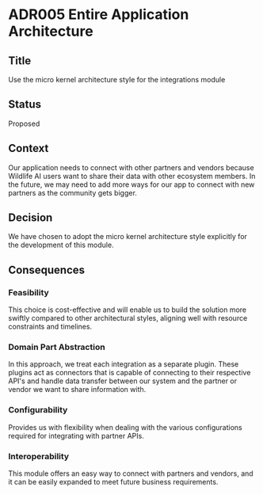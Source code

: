 # ADR005 Entire Application Architecture

## Title
Use the micro kernel architecture style for the integrations module

## Status
Proposed

## Context
Our application needs to connect with other partners and vendors because Wildlife AI users want to share their data with other ecosystem members. In the future, we may need to add more ways for our app to connect with new partners as the community gets bigger.

## Decision
We have chosen to adopt the micro kernel architecture style explicitly for the development of this module.

## Consequences
### Feasibility
This choice is cost-effective and will enable us to build the solution more swiftly compared to other architectural styles, aligning well with resource constraints and timelines.

### Domain Part Abstraction
In this approach, we treat each integration as a separate plugin. These plugins act as connectors that is capable of connecting to their respective API's and handle data transfer between our system and the partner or vendor we want to share information with.

### Configurability
Provides us with flexibility when dealing with the various configurations required for integrating with partner APIs.

### Interoperability
This module offers an easy way to connect with partners and vendors, and it can be easily expanded to meet future business requirements.
